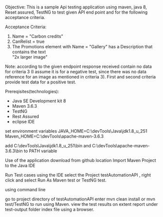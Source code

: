 Objective:
This is a sample Api testing application using maven, java 8, Reset assured, TestNG to test given API end point and for the following acceptance criteria.

Acceptance Criteria:

1. Name = "Carbon credits"
2. CanRelist = true
3. The Promotions element with Name = "Gallery" has a Description that contains the text  
   "2x larger image"

Note:
according to the given endpoint response received contain no data for criteria 3 (I assume it is for a negative test, since there was no data reference for an image as mentioned in criteria 3). First and second criteria  provide test data for a positive test.

Prereqisites(technologies):
- Java SE Development kit 8
- Maven 3.6.3
- TestNG
- Rest Assured
- eclipse IDE

set environment variables
JAVA_HOME=C:\devTools\Java\jdk1.8_u_251
Maven_HOME=C:\devTools\apache-maven-3.6.3

add  C:\devTools\Java\jdk1.8_u_251\bin   and C:\devTools\apache-maven-3.6.3\bin
to PATH variable


Use of the application
download from github location
Import Maven Project to the Java IDE 

Run Test cases
using the IDE 
select the Project testAutomationAPI , right click and select Run As  Maven test or TestNG test.

using command line

go to project directory of testAutomationAPI
        enter mvn clean install or mvn test/TestNG to run using Maven.
view the test results on extent report under test-output folder index file using a browser.
